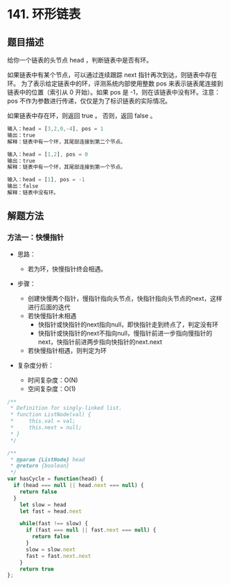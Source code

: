 # 141. 环形链表

## 题目描述

给你一个链表的头节点 head ，判断链表中是否有环。

如果链表中有某个节点，可以通过连续跟踪 next 指针再次到达，则链表中存在环。 为了表示给定链表中的环，评测系统内部使用整数 pos 来表示链表尾连接到链表中的位置（索引从 0 开始）。如果 pos 是 -1，则在该链表中没有环。注意：pos 不作为参数进行传递，仅仅是为了标识链表的实际情况。

如果链表中存在环，则返回 true 。 否则，返回 false 。

```js
输入：head = [3,2,0,-4], pos = 1
输出：true
解释：链表中有一个环，其尾部连接到第二个节点。

输入：head = [1,2], pos = 0
输出：true
解释：链表中有一个环，其尾部连接到第一个节点。

输入：head = [1], pos = -1
输出：false
解释：链表中没有环。
```

## 解题方法

### 方法一：快慢指针

- 思路：
  - 若为环，快慢指针终会相遇。

- 步骤：
  - 创建快慢两个指针，慢指针指向头节点，快指针指向头节点的next，这样进行后面的迭代
  - 若快慢指针未相遇
    - 快指针或快指针的next指向null，即快指针走到终点了，判定没有环
    - 快指针或快指针的next不指向null，慢指针前进一步指向慢指针的next，快指针前进两步指向快指针的next.next
  - 若快慢指针相遇，则判定为环

- 复杂度分析：
  - 时间复杂度：O(N)
  - 空间复杂度：O(1)

```js
/**
 * Definition for singly-linked list.
 * function ListNode(val) {
 *     this.val = val;
 *     this.next = null;
 * }
 */

/**
 * @param {ListNode} head
 * @return {boolean}
 */
var hasCycle = function(head) {
  if (head === null || head.next === null) {
    return false
  }
    let slow = head
    let fast = head.next

    while(fast !== slow) {
      if (fast === null || fast.next === null) {
        return false
      }
      slow = slow.next
      fast = fast.next.next
    }
    return true
};
```